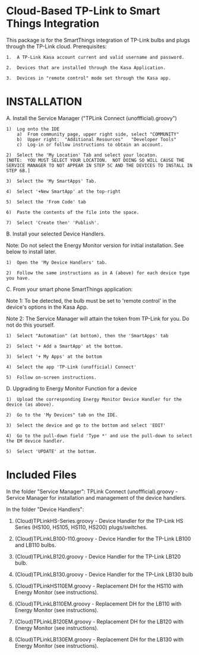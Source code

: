 # Cloud-Based TP-Link to Smart Things Integration

This package is for the SmartThings integration of TP-Link bulbs and plugs through the TP-Link cloud.  Prerequisites:

    1.  A TP-Link Kasa account current and valid username and password.
    
    2.  Devices that are installed through the Kasa Application.
    
    3.  Devices in "remote control" mode set through the Kasa app.

# INSTALLATION

A.  Install the Service Manager ("TPLink Connect (unoffficial).groovy")

    1)  Log onto the IDE
        a)  From community page, upper right side, select "COMMUNITY"
        b)  Upper right:  "Additional Resources"   "Developer Tools"
        c)  Log-in or follow instructions to obtain an account.

    2)  Select the 'My Location' Tab and select your locaton.
    [NOTE:  YOU MUST SELECT YOUR LOCATION.  NOT DOING SO WILL CAUSE THE SERVICE MANAGER TO NOT APPEAR IN STEP 5C AND THE DEVICES TO INSTALL IN STEP 6B.]
    
    3)  Select the 'My SmartApps' Tab.

    4)  Select '+New SmartApp' at the top-right
    
    5)  Select the 'From Code' tab

    6)  Paste the contents of the file into the space.
    
    7)  Select 'Create then' 'Publish'.
    
B.  Install your selected Device Handlers.

Note:  Do not select the Energy Monitor version for initial installation.  See below to install later.

    1)  Open the 'My Device Handlers' tab.
    
    2)  Follow the same instructions as in A (above) for each device type you have.
    
C.  From your smart phone SmartThings application:

Note 1:  To be detected, the bulb must be set to 'remote control' in the device's options in the Kasa App.

Note 2:  The Service Manager will attain the token from TP-Link for you.  Do not do this yourself.

    1)  Select "Automation" (at bottom), then the 'SmartApps' tab
    
    2)  Select '+ Add a SmartApp' at the bottom.
    
    3)  Select '+ My Apps' at the bottom
    
    4)  Select the app 'TP-Link (unofficial) Connect'
    
    5)  Follow on-screen instructions.

D.  Upgrading to Energy Monitor Function for a device

    1)  Upload the corresponding Energy Monitor Device Handler for the device (as above).
    
    2)  Go to the 'My Devices" tab on the IDE.
    
    3)  Select the device and go to the bottom and select 'EDIT'
    
    4)  Go to the pull-down field 'Type *' and use the pull-down to select the EM device handler.
    
    5)  Select 'UPDATE' at the bottom.
    
# Included Files

In the folder "Service Manager": TPLink Connect (unoffficial).groovy - Service Manager for installation and management of the device handlers.

In the folder "Device Handlers":

1.  (Cloud)TPLinkHS-Series.groovy - Device Handler for the TP-Link HS Series (HS100, HS105, HS110, HS200) plugs/switches.

2.  (Cloud)TPLinkLB100-110.groovy - Device Handler for the TP-Link LB100 and LB110 bulbs.

3.  (Cloud)TPLinkLB120.groovy - Device Handler for the TP-Link LB120 bulb.

4.  (Cloud)TPLinkLB130.groovy - Device Handler for the TP-Link LB130 bulb

5.  (Cloud)TPLinkHS110EM.groovy - Replacement DH for the HS110 with Energy Monitor (see instructions).

6.  (Cloud)TPLinkLB110EM.groovy - Replacement DH for the LB110 with Energy Monitor (see instructions).

7.  (Cloud)TPLinkLB120EM.groovy - Replacement DH for the LB120 with Energy Monitor (see instructions).

8.  (Cloud)TPLinkLB130EM.groovy - Replacement DH for the LB130 with Energy Monitor (see instructions).
